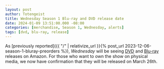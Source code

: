 ```yaml
---
layout: post
author: Totengeist
title: Wednesday Season 1 Blu-ray and DVD release date
date: 2024-01-09 13:51:00.000 -08:00
categories: [merchandise, Season 1, Wednesday, alerts]
tags: [dvd, blu-ray, release]
---
```


As [previously reported]({{ "/" | relativize_url }}{% post_url 2023-12-06-season-1-bluray-preorders %}), *Wednesday* will be seeing [DVD][amazon-B0CNTCWBPB] and [Blu-ray][amazon-B0CNT9SFVD] releases on Amazon. For those who want to own the show on physical media, we now have confirmation that they will be released on March 26th.

[amazon-B0CNTCWBPB]: https://www.amazon.com/Wednesday-The-Complete-First-Season/dp/B0CNTCWBPB
[amazon-B0CNT9SFVD]: https://www.amazon.com/Wednesday-Complete-First-Season-Blu-ray/dp/B0CNT9SFVD
